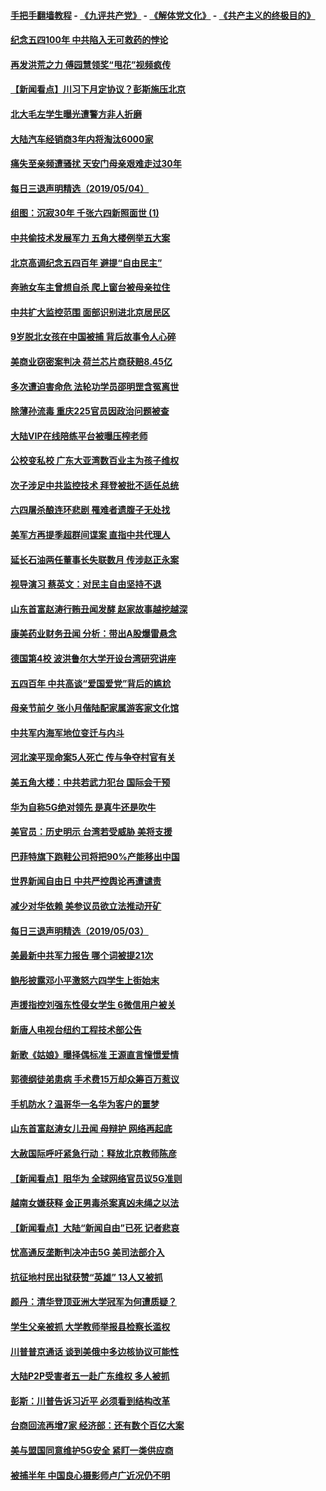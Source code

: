 #### [手把手翻墙教程](https://github.com/gfw-breaker/guides/wiki) -  [《九评共产党》](https://github.com/gfw-breaker/9ping.md?t=05050337) - [《解体党文化》](https://github.com/gfw-breaker/jtdwh.md?t=05050337) - [《共产主义的终极目的》](https://github.com/gfw-breaker/gczydzjmd.md?t=05050337)

#### [纪念五四100年 中共陷入无可救药的悖论](../pages/nsc413/n11229772.md?t=05050337) 

#### [再发洪荒之力 傅园慧领奖“甩花”视频疯传](../pages/nsc413/n11234575.md?t=05050337) 

#### [【新闻看点】川习下月定协议？彭斯施压北京](../pages/nsc413/n11234230.md?t=05050337) 

#### [北大毛左学生曝光遭警方非人折磨](../pages/nsc413/n11234426.md?t=05050337) 

#### [大陆汽车经销商3年内将淘汰6000家](../pages/nsc413/n11234371.md?t=05050337) 

#### [痛失至亲频遭骚扰 天安门母亲艰难走过30年](../pages/nsc413/n11234395.md?t=05050337) 

#### [每日三退声明精选（2019/05/04）](../pages/nsc413/n11234536.md?t=05050337) 

#### [组图：沉寂30年 千张六四新照面世 (1)](../pages/nsc413/n11234282.md?t=05050337) 

#### [中共偷技术发展军力 五角大楼例举五大案](../pages/nsc413/n11232655.md?t=05050337) 

#### [北京高调纪念五四百年 避提“自由民主”](../pages/nsc413/n11234351.md?t=05050337) 

#### [奔驰女车主曾想自杀 爬上窗台被母亲拉住](../pages/nsc413/n11234207.md?t=05050337) 

#### [中共扩大监控范围 面部识别进北京居民区](../pages/nsc413/n11234237.md?t=05050337) 

#### [9岁脱北女孩在中国被捕 背后故事令人心碎](../pages/nsc413/n11234217.md?t=05050337) 

#### [美商业窃密案判决 荷兰芯片商获赔8.45亿](../pages/nsc413/n11234200.md?t=05050337) 

#### [多次遭迫害命危 法轮功学员邵明罡含冤离世](../pages/nsc413/n11229055.md?t=05050337) 

#### [除薄孙流毒 重庆225官员因政治问题被查](../pages/nsc413/n11234153.md?t=05050337) 

#### [大陆VIP在线陪练平台被曝压榨老师](../pages/nsc413/n11234176.md?t=05050337) 

#### [公校变私校 广东大亚湾数百业主为孩子维权](../pages/nsc413/n11233095.md?t=05050337) 

#### [次子涉足中共监控技术 拜登被批不适任总统](../pages/nsc413/n11234026.md?t=05050337) 

#### [六四屠杀酿连环悲剧 罹难者遗腹子无处找](../pages/nsc413/n11234013.md?t=05050337) 


#### [美军方再提季超群间谍案 直指中共代理人](../pages/nsc413/n11232649.md?t=05050337) 

#### [延长石油两任董事长失联数月 传涉赵正永案](../pages/nsc413/n11233754.md?t=05050337) 

#### [视导演习 蔡英文：对民主自由坚持不退](../pages/nsc413/n11233684.md?t=05050337) 

#### [山东首富赵涛行贿丑闻发酵 赵家故事越挖越深](../pages/nsc413/n11233676.md?t=05050337) 

#### [康美药业财务丑闻 分析：带出A股爆雷悬念](../pages/nsc413/n11233383.md?t=05050337) 

#### [德国第4校 波洪鲁尔大学开设台湾研究讲座](../pages/nsc413/n11233529.md?t=05050337) 

#### [五四百年 中共高谈“爱国爱党”背后的尴尬](../pages/nsc413/n11233206.md?t=05050337) 

#### [母亲节前夕 张小月偕陆配家属游客家文化馆](../pages/nsc413/n11233506.md?t=05050337) 

#### [中共军内海军地位变迁与内斗](../pages/nsc413/n11231601.md?t=05050337) 

#### [河北滦平现命案5人死亡 传与争夺村官有关](../pages/nsc413/n11233258.md?t=05050337) 

#### [美五角大楼：中共若武力犯台 国际会干预](../pages/nsc413/n11232938.md?t=05050337) 

#### [华为自称5G绝对领先 是真牛还是吹牛](../pages/nsc413/n11230301.md?t=05050337) 

#### [美官员：历史明示 台湾若受威胁 美将支援](../pages/nsc413/n11233161.md?t=05050337) 

#### [巴菲特旗下跑鞋公司将把90%产能移出中国](../pages/nsc413/n11233176.md?t=05050337) 

#### [世界新闻自由日 中共严控舆论再遭谴责](../pages/nsc413/n11233043.md?t=05050337) 

#### [减少对华依赖 美参议员欲立法推动开矿](../pages/nsc413/n11233021.md?t=05050337) 

#### [每日三退声明精选（2019/05/03）](../pages/nsc413/n11233167.md?t=05050337) 

#### [美最新中共军力报告 哪个词被提21次](../pages/nsc413/n11232614.md?t=05050337) 

#### [鲍彤披露邓小平激怒六四学生上街始末](../pages/nsc413/n11232567.md?t=05050337) 

#### [声援指控刘强东性侵女学生 6微信用户被关](../pages/nsc413/n11232789.md?t=05050337) 

#### [新唐人电视台纽约工程技术部公告](../pages/nsc413/n11232743.md?t=05050337) 

#### [新歌《姑娘》曝择偶标准 王源直言憧憬爱情](../pages/nsc413/n11232623.md?t=05050337) 

#### [郭德纲徒弟患病 手术费15万却众筹百万惹议](../pages/nsc413/n11232280.md?t=05050337) 

#### [手机防水？温哥华一名华为客户的噩梦](../pages/nsc413/n11232811.md?t=05050337) 

#### [山东首富赵涛女儿丑闻 母辩护 网络再起底](../pages/nsc413/n11232317.md?t=05050337) 

#### [大赦国际呼吁紧急行动：释放北京教师陈彦](../pages/nsc413/n11232631.md?t=05050337) 

#### [【新闻看点】阻华为 全球网络官员议5G准则](../pages/nsc413/n11232399.md?t=05050337) 

#### [越南女嫌获释 金正男毒杀案真凶未绳之以法](../pages/nsc413/n11232663.md?t=05050337) 

#### [【新闻看点】大陆“新闻自由”已死 记者悲哀](../pages/nsc413/n11232398.md?t=05050337) 

#### [忧高通反垄断判决冲击5G 美司法部介入](../pages/nsc413/n11232436.md?t=05050337) 

#### [抗征地村民出狱获赞“英雄” 13人又被抓](../pages/nsc413/n11232421.md?t=05050337) 

#### [颜丹：清华登顶亚洲大学冠军为何遭质疑？](../pages/nsc413/n11232610.md?t=05050337) 

#### [学生父亲被抓 大学教师举报县检察长滥权](../pages/nsc413/n11232532.md?t=05050337) 

#### [川普普京通话 谈到美俄中多边核协议可能性](../pages/nsc413/n11232521.md?t=05050337) 

#### [大陆P2P受害者五一赴广东维权 多人被抓](../pages/nsc413/n11232537.md?t=05050337) 

#### [彭斯：川普告诉习近平 必须看到结构改革](../pages/nsc413/n11232538.md?t=05050337) 

#### [台商回流再增7家 经济部：还有数个百亿大案](../pages/nsc413/n11232360.md?t=05050337) 

#### [美与盟国同意维护5G安全 紧盯一类供应商](../pages/nsc413/n11232305.md?t=05050337) 

#### [被捕半年 中国良心摄影师卢广近况仍不明](../pages/nsc413/n11232007.md?t=05050337) 

